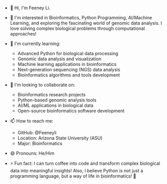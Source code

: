- 👋 Hi, I'm Feeney Li.
- 👀 I'm interested in Bioinformatics, Python Programming, AI/Machine Learning, and exploring the fascinating world of genomic data analysis. I love solving complex biological problems through computational approaches!

- 🌱 I'm currently learning:
  * Advanced Python for biological data processing
  * Genomic data analysis and visualization
  * Machine learning applications in bioinformatics
  * Next-generation sequencing (NGS) data analysis
  * Bioinformatics algorithms and tools development

- 💞️ I'm looking to collaborate on:
  * Bioinformatics research projects
  * Python-based genomic analysis tools
  * AI/ML applications in biological data
  * Open-source bioinformatics software development

- 📫 How to reach me:
  * GitHub: @Feeneyli
  * Location: Arizona State University (ASU)
  * Major: Bioinformatics

- 😄 Pronouns: He/Him

- ⚡ Fun fact: I can turn coffee into code and transform complex biological data into meaningful insights! Also, I believe Python is not just a programming language, but a way of life in bioinformatics! 🐍

<!---
Feeneyli/Feeneyli is a ✨ special ✨ repository because its `README.md` (this file) appears on your GitHub profile.
You can click the Preview link to take a look at your changes.
--->
